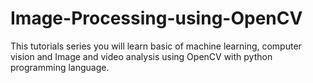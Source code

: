 # Image-Processing-using-OpenCV
This tutorials series you will learn basic of machine learning, computer vision and Image and video analysis using OpenCV with python programming language.

